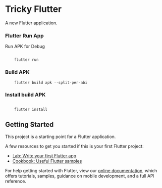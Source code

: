 # Tricky Flutter

A new Flutter application.


### Flutter Run App

Run APK for Debug

~~~

    flutter run

~~~

### Build APK

~~~
    flutter build apk --split-per-abi
~~~

### Install build APK

~~~

    flutter install

~~~

## Getting Started

This project is a starting point for a Flutter application.

A few resources to get you started if this is your first Flutter project:

- [Lab: Write your first Flutter app](https://flutter.dev/docs/get-started/codelab)
- [Cookbook: Useful Flutter samples](https://flutter.dev/docs/cookbook)

For help getting started with Flutter, view our
[online documentation](https://flutter.dev/docs), which offers tutorials,
samples, guidance on mobile development, and a full API reference.
